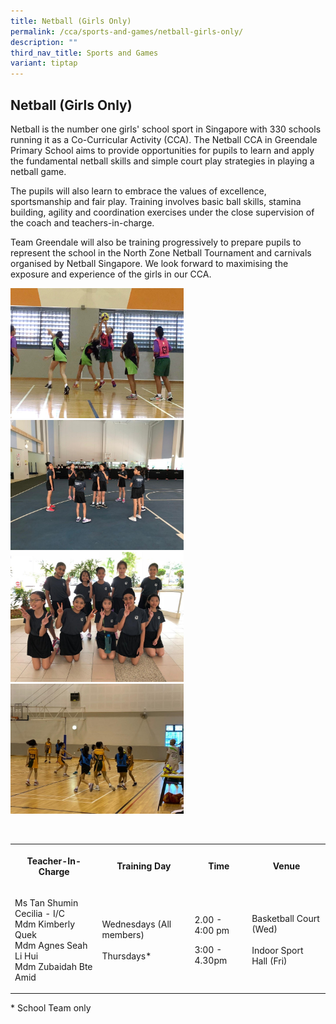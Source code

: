 ```yaml
---
title: Netball (Girls Only)
permalink: /cca/sports-and-games/netball-girls-only/
description: ""
third_nav_title: Sports and Games
variant: tiptap
---
```

<h2><strong>Netball (Girls Only)</strong></h2>
<p>Netball is the number one girls' school sport in Singapore with 330 schools
running it as a Co-Curricular Activity (CCA). The Netball CCA in Greendale
Primary School aims to provide opportunities for pupils to learn and apply
the fundamental netball skills and simple court play strategies in playing
a netball game.</p>
<p>The pupils will also learn to embrace the values of excellence, sportsmanship
and fair play. Training involves basic ball skills, stamina building, agility
and coordination exercises under the close supervision of the coach and
teachers-in-charge.</p>
<p>Team Greendale will also be training progressively to prepare pupils to
represent the school in the North Zone Netball Tournament and carnivals
organised by Netball Singapore. We look forward to maximising the exposure
and experience of the girls in our CCA.</p>
<div class="isomer-image-wrapper">
<img style="width:55%" height="auto" width="100%" src="/images/CCA/Netball%20(1).jpg">
</div>
<div class="isomer-image-wrapper">
<img style="width:55%" height="auto" width="100%" src="/images/CCA/Netball%20(2).jpg">
</div>
<div class="isomer-image-wrapper">
<img style="width:55%" height="auto" width="100%" src="/images/CCA/Netball%20(3).jpg">
</div>
<div class="isomer-image-wrapper">
<img style="width:55%" height="auto" width="100%" src="/images/CCA/Netball%20(4).jpg">
</div>
<p>
<br>
</p>
<table style="minWidth: 100px">
<colgroup>
<col>
<col>
<col>
<col>
</colgroup>
<tbody>
<tr>
<th rowspan="1" colspan="1">
<p>Teacher-In-Charge</p>
</th>
<th rowspan="1" colspan="1">
<p>Training Day</p>
</th>
<th rowspan="1" colspan="1">
<p>Time</p>
</th>
<th rowspan="1" colspan="1">
<p>Venue</p>
</th>
</tr>
<tr>
<td rowspan="1" colspan="1">
<p>Ms Tan Shumin Cecilia - I/C
<br>Mdm Kimberly Quek
<br>Mdm Agnes Seah Li Hui
<br>Mdm Zubaidah Bte Amid
<br>
</p>
</td>
<td rowspan="1" colspan="1">
<p>Wednesdays (All members)
<br>
<br>Thursdays*</p>
</td>
<td rowspan="1" colspan="1">
<p>2.00 - 4:00 pm</p>
<p></p>
<p></p>
<p>3:00 - 4.30pm</p>
</td>
<td rowspan="1" colspan="1">
<p>Basketball Court (Wed)
<br>
<br>Indoor Sport Hall (Fri)</p>
</td>
</tr>
</tbody>
</table>
<p>* School Team only</p>